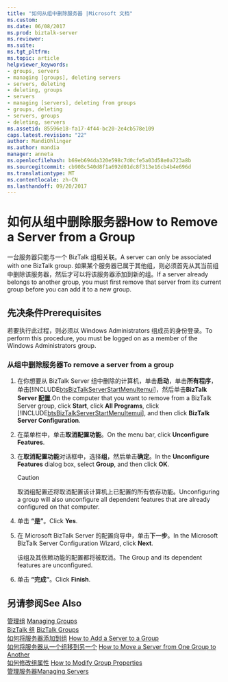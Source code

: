 ```yaml
---
title: "如何从组中删除服务器 |Microsoft 文档"
ms.custom: 
ms.date: 06/08/2017
ms.prod: biztalk-server
ms.reviewer: 
ms.suite: 
ms.tgt_pltfrm: 
ms.topic: article
helpviewer_keywords:
- groups, servers
- managing [groups], deleting servers
- servers, deleting
- deleting, groups
- servers
- managing [servers], deleting from groups
- groups, deleting
- servers, groups
- deleting, servers
ms.assetid: 85596e18-fa17-4f44-bc20-2e4cb578e109
caps.latest.revision: "22"
author: MandiOhlinger
ms.author: mandia
manager: anneta
ms.openlocfilehash: b69eb694da320e598c7d0cfe5a03d58e0a723a8b
ms.sourcegitcommit: cb908c540d8f1a692d01dc8f313e16cb4b4e696d
ms.translationtype: MT
ms.contentlocale: zh-CN
ms.lasthandoff: 09/20/2017
---
```

# <a name="how-to-remove-a-server-from-a-group"></a><span data-ttu-id="582ce-102">如何从组中删除服务器</span><span class="sxs-lookup"><span data-stu-id="582ce-102">How to Remove a Server from a Group</span></span>
<span data-ttu-id="582ce-103">一台服务器只能与一个 BizTalk 组相关联。</span><span class="sxs-lookup"><span data-stu-id="582ce-103">A server can only be associated with one BizTalk group.</span></span> <span data-ttu-id="582ce-104">如果某个服务器已属于其他组，则必须首先从其当前组中删除该服务器，然后才可以将该服务器添加到新的组。</span><span class="sxs-lookup"><span data-stu-id="582ce-104">If a server already belongs to another group, you must first remove that server from its current group before you can add it to a new group.</span></span>  
  
## <a name="prerequisites"></a><span data-ttu-id="582ce-105">先决条件</span><span class="sxs-lookup"><span data-stu-id="582ce-105">Prerequisites</span></span>  
 <span data-ttu-id="582ce-106">若要执行此过程，则必须以 Windows Administrators 组成员的身份登录。</span><span class="sxs-lookup"><span data-stu-id="582ce-106">To perform this procedure, you must be logged on as a member of the Windows Administrators group.</span></span>  
  
### <a name="to-remove-a-server-from-a-group"></a><span data-ttu-id="582ce-107">从组中删除服务器</span><span class="sxs-lookup"><span data-stu-id="582ce-107">To remove a server from a group</span></span>  
  
1.  <span data-ttu-id="582ce-108">在你想要从 BizTalk Server 组中删除的计算机，单击**启动**，单击**所有程序**，单击[!INCLUDE[btsBizTalkServerStartMenuItemui](../includes/btsbiztalkserverstartmenuitemui-md.md)]，然后单击**BizTalk Server 配置**.</span><span class="sxs-lookup"><span data-stu-id="582ce-108">On the computer that you want to remove from a BizTalk Server group, click **Start**, click **All Programs**, click [!INCLUDE[btsBizTalkServerStartMenuItemui](../includes/btsbiztalkserverstartmenuitemui-md.md)], and then click **BizTalk Server Configuration**.</span></span>  
  
2.  <span data-ttu-id="582ce-109">在菜单栏中，单击**取消配置功能**。</span><span class="sxs-lookup"><span data-stu-id="582ce-109">On the menu bar, click **Unconfigure Features**.</span></span>  
  
3.  <span data-ttu-id="582ce-110">在**取消配置功能**对话框中，选择**组**，然后单击**确定**。</span><span class="sxs-lookup"><span data-stu-id="582ce-110">In the **Unconfigure Features** dialog box, select **Group**, and then click **OK**.</span></span>  
  
    > [!CAUTION]
    >  <span data-ttu-id="582ce-111">取消组配置还将取消配置该计算机上已配置的所有依存功能。</span><span class="sxs-lookup"><span data-stu-id="582ce-111">Unconfiguring a group will also unconfigure all dependent features that are already configured on that computer.</span></span>  
  
4.  <span data-ttu-id="582ce-112">单击 **“是”**。</span><span class="sxs-lookup"><span data-stu-id="582ce-112">Click **Yes**.</span></span>  
  
5.  <span data-ttu-id="582ce-113">在 Microsoft BizTalk Server 的配置向导中，单击**下一步**。</span><span class="sxs-lookup"><span data-stu-id="582ce-113">In the Microsoft BizTalk Server Configuration Wizard, click **Next**.</span></span>  
  
     <span data-ttu-id="582ce-114">该组及其依赖功能的配置都将被取消。</span><span class="sxs-lookup"><span data-stu-id="582ce-114">The Group and its dependent features are unconfigured.</span></span>  
  
6.  <span data-ttu-id="582ce-115">单击 **“完成”**。</span><span class="sxs-lookup"><span data-stu-id="582ce-115">Click **Finish**.</span></span>  
  
## <a name="see-also"></a><span data-ttu-id="582ce-116">另请参阅</span><span class="sxs-lookup"><span data-stu-id="582ce-116">See Also</span></span>  
 <span data-ttu-id="582ce-117">[管理组](../core/managing-groups.md) </span><span class="sxs-lookup"><span data-stu-id="582ce-117">[Managing Groups](../core/managing-groups.md) </span></span>  
 <span data-ttu-id="582ce-118">[BizTalk 组](../core/biztalk-groups.md) </span><span class="sxs-lookup"><span data-stu-id="582ce-118">[BizTalk Groups](../core/biztalk-groups.md) </span></span>  
 <span data-ttu-id="582ce-119">[如何将服务器添加到组](../core/how-to-add-a-server-to-a-group.md) </span><span class="sxs-lookup"><span data-stu-id="582ce-119">[How to Add a Server to a Group](../core/how-to-add-a-server-to-a-group.md) </span></span>  
 <span data-ttu-id="582ce-120">[如何将服务器从一个组移到另一个](../core/how-to-move-a-server-from-one-group-to-another.md) </span><span class="sxs-lookup"><span data-stu-id="582ce-120">[How to Move a Server from One Group to Another](../core/how-to-move-a-server-from-one-group-to-another.md) </span></span>  
 <span data-ttu-id="582ce-121">[如何修改组属性](../core/how-to-modify-group-properties.md) </span><span class="sxs-lookup"><span data-stu-id="582ce-121">[How to Modify Group Properties](../core/how-to-modify-group-properties.md) </span></span>  
 [<span data-ttu-id="582ce-122">管理服务器</span><span class="sxs-lookup"><span data-stu-id="582ce-122">Managing Servers</span></span>](../core/managing-servers.md)